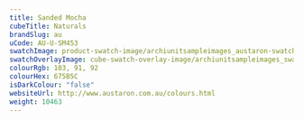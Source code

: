 ```yaml
---
title: Sanded Mocha
cubeTitle: Naturals
brandSlug: au
uCode: AU-U-SM453
swatchImage: product-swatch-image/archiunitsampleimages_austaron-swatch_Sanded_Mocha.jpg
swatchOverlayImage: cube-swatch-overlay-image/archiunitsampleimages_swatch-overlay_austaron.png
colourRgb: 103, 91, 92
colourHex: 675B5C
isDarkColour: "false"
websiteUrl: http://www.austaron.com.au/colours.html
weight: 10463
---
```

